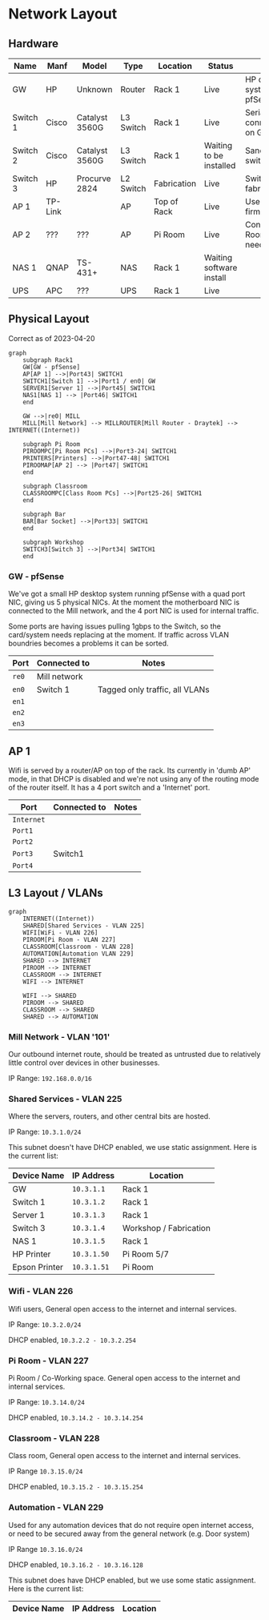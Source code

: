 # Network Layout

## Hardware

| Name     | Manf    | Model          | Type      | Location    | Status                   | Notes                                  |
| -------- | ------- | -------------- | --------- | ----------- | ------------------------ | -------------------------------------- |
| GW       | HP      | Unknown        | Router    | Rack 1      | Live                     | HP desktop system running pfSense      |
| Switch 1 | Cisco   | Catalyst 3560G | L3 Switch | Rack 1      | Live                     | Serial console connected to USB on GW  |
| Switch 2 | Cisco   | Catalyst 3560G | L3 Switch | Rack 1      | Waiting to be installed  | Sandbox/Learning switch                |
| Switch 3 | HP      | Procurve 2824  | L2 Switch | Fabrication | Live                     | Switch for the fabrication area        |
| AP 1     | TP-Link |                | AP        | Top of Rack | Live                     | Uses stock firmware                    |
| AP 2     | ???     | ???            | AP        | Pi Room     | Live                     | Connects to Pi Room VLAN, needs fixing |
| NAS 1    | QNAP    | TS-431+        | NAS       | Rack 1      | Waiting software install |                                        |
| UPS      | APC     | ???            | UPS       | Rack 1      | Live                     |                                        |

## Physical Layout

Correct as of 2023-04-20

```mermaid
graph 
    subgraph Rack1
    GW[GW - pfSense] 
    AP[AP 1] -->|Port43| SWITCH1
    SWITCH1[Switch 1] -->|Port1 / en0| GW
    SERVER1[Server 1] -->|Port45| SWITCH1
    NAS1[NAS 1] --> |Port46| SWITCH1
    end

    GW -->|re0| MILL
    MILL[Mill Network] --> MILLROUTER[Mill Router - Draytek] --> INTERNET((Internet))
    
    subgraph Pi Room
    PIROOMPC[Pi Room PCs] -->|Port3-24| SWITCH1
    PRINTERS[Printers] -->|Port47-48| SWITCH1
    PIROOMAP[AP 2] --> |Port47| SWITCH1
    end

    subgraph Classroom
    CLASSROOMPC[Class Room PCs] -->|Port25-26| SWITCH1
    end
    
    subgraph Bar
    BAR[Bar Socket] -->|Port33| SWITCH1
    end
    
    subgraph Workshop
    SWITCH3[Switch 3] -->|Port34| SWITCH1
    end
```

### GW - pfSense

We've got a small HP desktop system running pfSense with a quad port NIC, giving us 5 physical NICs. At the moment the motherboard NIC is connected to the Mill network, and the 4 port NIC is used for internal traffic.

Some ports are having issues pulling 1gbps to the Switch, so the card/system needs replacing at the moment. If traffic across VLAN boundries becomes a problems it can be sorted.

| Port  | Connected to | Notes                          |
| ----- | ------------ | ------------------------------ |
| `re0` | Mill network |                                |
| `en0` | Switch 1     | Tagged only traffic, all VLANs |
| `en1` |              |                                |
| `en2` |              |                                |
| `en3` |              |                                |

## AP 1

Wifi is served by a router/AP on top of the rack. Its currently in 'dumb AP' mode, in that DHCP is disabled and we're not using any of the routing mode of the router itself. It has a 4 port switch and a 'Internet' port.

| Port       | Connected to | Notes |
| ---------- | ------------ | ----- |
| `Internet` |              |       |
| `Port1`    |              |       |
| `Port2`    |              |       |
| `Port3`    | Switch1      |       |
| `Port4`    |              |       |

## L3 Layout / VLANs

```mermaid
graph
    INTERNET((Internet))
    SHARED[Shared Services - VLAN 225]
    WIFI[WiFi - VLAN 226]
    PIROOM[Pi Room - VLAN 227]
    CLASSROOM[Classroom - VLAN 228]
    AUTOMATION[Automation VLAN 229]
    SHARED --> INTERNET
    PIROOM --> INTERNET
    CLASSROOM --> INTERNET
    WIFI --> INTERNET
    
    WIFI --> SHARED
    PIROOM --> SHARED
    CLASSROOM --> SHARED
    SHARED --> AUTOMATION
```

### Mill Network - VLAN '101'

Our outbound internet route, should be treated as untrusted due to relatively little control over devices in other businesses.

IP Range: `192.168.0.0/16`

### Shared Services - VLAN 225

Where the servers, routers, and other central bits are hosted.

IP Range: `10.3.1.0/24`

This subnet doesn't have DHCP enabled, we use static assignment. Here is the current list:

| Device Name   | IP Address  | Location               |
| ------------- | ----------- | ---------------------- |
| GW            | `10.3.1.1`  | Rack 1                 |
| Switch 1      | `10.3.1.2`  | Rack 1                 |
| Server 1      | `10.3.1.3`  | Rack 1                 |
| Switch 3      | `10.3.1.4`  | Workshop / Fabrication |
| NAS 1         | `10.3.1.5`  | Rack 1                 |
| HP Printer    | `10.3.1.50` | Pi Room 5/7            |
| Epson Printer | `10.3.1.51` | Pi Room                |

### Wifi - VLAN 226

Wifi users, General open access to the internet and internal services.

IP Range: `10.3.2.0/24`

DHCP enabled, `10.3.2.2 - 10.3.2.254`

### Pi Room - VLAN 227

Pi Room / Co-Working space. General open access to the internet and internal services.

IP Range: `10.3.14.0/24`

DHCP enabled, `10.3.14.2 - 10.3.14.254`

### Classroom - VLAN 228

Class room, General open access to the internet and internal services.

IP Range `10.3.15.0/24`

DHCP enabled, `10.3.15.2 - 10.3.15.254`

### Automation - VLAN 229

Used for any automation devices that do not require open internet access, or need to be secured away from the general network (e.g. Door system)

IP Range `10.3.16.0/24`

DHCP enabled, `10.3.16.2 - 10.3.16.128`

This subnet does have DHCP enabled, but we use some static assignment. Here is the current list:

| Device Name | IP Address | Location |
| ----------- | ---------- | -------- |
